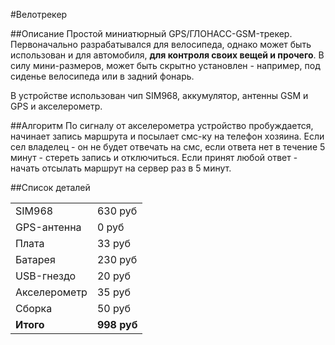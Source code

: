 #Велотрекер

##Описание
Простой миниатюрный GPS/ГЛОНАСС-GSM-трекер. Первоначально разрабатывался для велосипеда, однако может быть использован и для автомобиля, **для контроля своих вещей и прочего**. В силу мини-размеров, может быть скрытно установлен - например, под сиденье велосипеда или в задний фонарь.

В устройстве использован чип SIM968, аккумулятор, антенны GSM и GPS и акселерометр.

##Алгоритм
По сигналу от акселерометра устройство пробуждается, начинает запись маршрута и посылает смс-ку на телефон хозяина. Если сел владелец - он не будет отвечать на смс, если ответа нет в течение 5 минут - стереть запись и отключиться. Если принят любой ответ - начать отсылать маршрут на сервер раз в 5 минут.

##Список деталей
<table>
	<tr>
		<td>SIM968</td>
		<td>630 руб</td>
	</tr>
	<tr>
		<td>GPS-антенна</td>
		<td>0 руб</td>
	</tr>
	<tr>
		<td>Плата</td>
		<td>33 руб</td>
	</tr>
	<tr>
		<td>Батарея</td>
		<td>230 руб</td>
	</tr>
	<tr>
		<td>USB-гнездо</td>
		<td>20 руб</td>
	</tr>
	<tr>
		<td>Акселерометр</td>
		<td>35 руб</td>
	</tr>
	<tr>
		<td>Сборка</td>
		<td>50 руб</td>
	</tr>
	<tr>
		<td><b>Итого</b></td>
		<td><b>998 руб</b></td>
	</tr>
</table>
